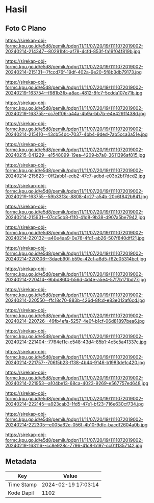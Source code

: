 # Hasil

## Foto C Plano

https://sirekap-obj-formc.kpu.go.id/e5d8/pemilu/pdpr/11/11/07/20/19/1111072019002-20240214-214347--80291bfc-af78-4cfd-853f-fa19f04f819b.jpg

https://sirekap-obj-formc.kpu.go.id/e5d8/pemilu/pdpr/11/11/07/20/19/1111072019002-20240214-215131--7fccd76f-19df-402a-9e20-5f8b3db79173.jpg

https://sirekap-obj-formc.kpu.go.id/e5d8/pemilu/pdpr/11/11/07/20/19/1111072019002-20240219-163754--f981b3fb-a8ac-4812-8fc7-5cdda107e71b.jpg

https://sirekap-obj-formc.kpu.go.id/e5d8/pemilu/pdpr/11/11/07/20/19/1111072019002-20240219-163755--cc7eff06-a44a-4b9a-bb7b-e4e4291f438d.jpg

https://sirekap-obj-formc.kpu.go.id/e5d8/pemilu/pdpr/11/11/07/20/19/1111072019002-20240214-215410--43cb54dc-7037-4bb4-9ded-7ab5cca3a51e.jpg

https://sirekap-obj-formc.kpu.go.id/e5d8/pemilu/pdpr/11/11/07/20/19/1111072019002-20240215-041229--e1548099-19ea-4209-b7a0-3611396af815.jpg

https://sirekap-obj-formc.kpu.go.id/e5d8/pemilu/pdpr/11/11/07/20/19/1111072019002-20240214-215623--0ff2abb1-edb2-47c7-adbd-e03b2bf7dcd2.jpg

https://sirekap-obj-formc.kpu.go.id/e5d8/pemilu/pdpr/11/11/07/20/19/1111072019002-20240219-163755--59b33f3c-8808-4c27-a54b-20c6f842b841.jpg

https://sirekap-obj-formc.kpu.go.id/e5d8/pemilu/pdpr/11/11/07/20/19/1111072019002-20240214-215931--07cc5cb8-f110-41d8-9b38-d907a5be7942.jpg

https://sirekap-obj-formc.kpu.go.id/e5d8/pemilu/pdpr/11/11/07/20/19/1111072019002-20240214-220132--a40e4aa9-0e76-4fd1-ab26-507f840dff21.jpg

https://sirekap-obj-formc.kpu.go.id/e5d8/pemilu/pdpr/11/11/07/20/19/1111072019002-20240214-220306--3daeb90f-b59e-42cf-a8d5-f62c05314bcf.jpg

https://sirekap-obj-formc.kpu.go.id/e5d8/pemilu/pdpr/11/11/07/20/19/1111072019002-20240214-220414--9bbd86f4-b56d-4d4e-a5e4-57f7b171bd77.jpg

https://sirekap-obj-formc.kpu.go.id/e5d8/pemilu/pdpr/11/11/07/20/19/1111072019002-20240214-220550--ffc18c70-883b-426d-8fcd-e83e012af6cd.jpg

https://sirekap-obj-formc.kpu.go.id/e5d8/pemilu/pdpr/11/11/07/20/19/1111072019002-20240214-220726--49fb4efa-5257-4e0f-b1cf-06d81897bea6.jpg

https://sirekap-obj-formc.kpu.go.id/e5d8/pemilu/pdpr/11/11/07/20/19/1111072019002-20240214-221404--7764ef1c-c548-43d4-85b1-4c5c5a41337c.jpg

https://sirekap-obj-formc.kpu.go.id/e5d8/pemilu/pdpr/11/11/07/20/19/1111072019002-20240214-221757--706f5b23-ff38-4b44-9146-b1983de1c420.jpg

https://sirekap-obj-formc.kpu.go.id/e5d8/pemilu/pdpr/11/11/07/20/19/1111072019002-20240214-221953--a104be13-68ca-4023-9269-e567757ed648.jpg

https://sirekap-obj-formc.kpu.go.id/e5d8/pemilu/pdpr/11/11/07/20/19/1111072019002-20240214-222145--a923cab3-1fd5-47e1-bf23-716e630cf734.jpg

https://sirekap-obj-formc.kpu.go.id/e5d8/pemilu/pdpr/11/11/07/20/19/1111072019002-20240214-222305--e005a62e-056f-4b10-9dfc-bacdf2604a0b.jpg

https://sirekap-obj-formc.kpu.go.id/e5d8/pemilu/pdpr/11/11/07/20/19/1111072019002-20240219-163116--cc8e928c-7796-41c8-b197-cc01f1357142.jpg


## Metadata

| Key        | Value               |
| ---------- | ------------------- |
| Time Stamp | 2024-02-19 17:03:14 |
| Kode Dapil | 1102                |



